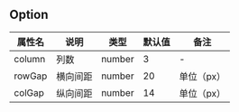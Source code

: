 
## Option

| 属性名 | 说明 | 类型 | 默认值 | 备注 |
| --- | --- | --- | --- | --- |
| column | 列数 | number | 3 | - |
| rowGap | 横向间距 | number | 20 | 单位（px） |
| colGap | 纵向间距 | number | 14 | 单位（px） |
